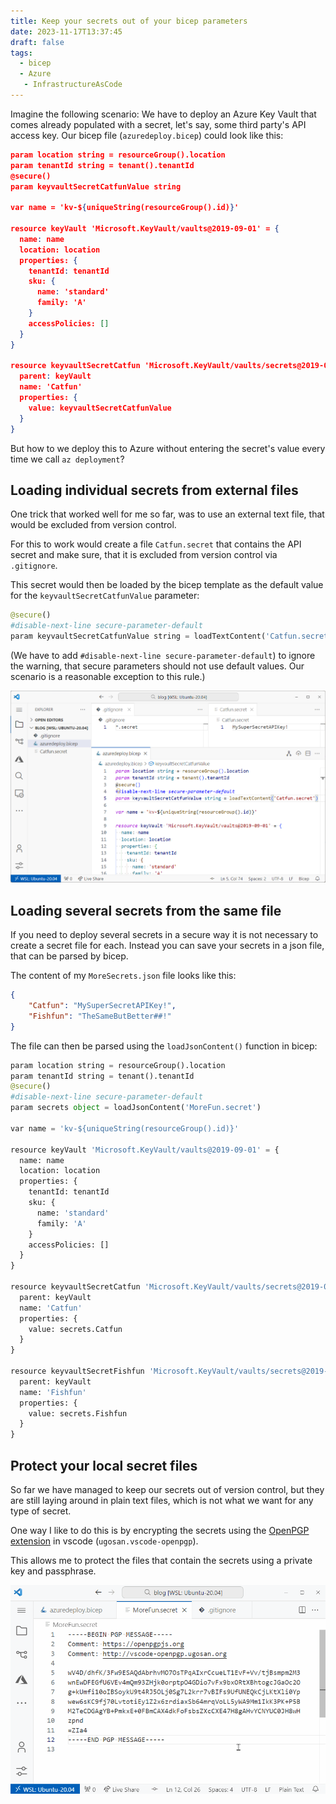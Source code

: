 ```yaml
---
title: Keep your secrets out of your bicep parameters
date: 2023-11-17T13:37:45
draft: false
tags:
  - bicep
  - Azure
   - InfrastructureAsCode
---
```

Imagine the following scenario: We have to deploy an Azure Key Vault that comes already populated with a secret, let's say, some third party's API access key. Our bicep file (`azuredeploy.bicep`) could look like this:

```json
param location string = resourceGroup().location
param tenantId string = tenant().tenantId
@secure()
param keyvaultSecretCatfunValue string

var name = 'kv-${uniqueString(resourceGroup().id)}'

resource keyVault 'Microsoft.KeyVault/vaults@2019-09-01' = {
  name: name
  location: location
  properties: {
    tenantId: tenantId
    sku: {
      name: 'standard'
      family: 'A'
    }
    accessPolicies: []
  }
}

resource keyvaultSecretCatfun 'Microsoft.KeyVault/vaults/secrets@2019-09-01' = {
  parent: keyVault
  name: 'Catfun'
  properties: {
    value: keyvaultSecretCatfunValue
  }
}
```

But how to we deploy this to Azure without entering the secret's value every time we call `az deployment`?

## Loading individual secrets from external files

One trick that worked well for me so far, was to use an external text file, that would be excluded from version control.

For this to work would create a file `Catfun.secret` that contains the API secret and make sure, that it is excluded from version control via `.gitignore`.

This secret would then be loaded by the bicep template as the default value for the  `keyvaultSecretCatfunValue` parameter: 

```python
@secure()
#disable-next-line secure-parameter-default
param keyvaultSecretCatfunValue string = loadTextContent('Catfun.secret')
```

(We have to add `#disable-next-line secure-parameter-default`) to ignore the warning, that secure parameters should not use default values. Our scenario is a reasonable exception to this rule.)

![Screenshot of vscode showing a gitignore file and the code from the code listing above](/static/vscode-secrets-file.png)

## Loading several secrets from the same file

If you need to deploy several secrets in a secure way it is not necessary to create a secret file for each. Instead you can save your secrets in a json file, that can be parsed by bicep.

The content of my `MoreSecrets.json`  file looks like this:

```json
{
    "Catfun": "MySuperSecretAPIKey!",
    "Fishfun": "TheSameButBetter##!"
}
```

The file can then be parsed using the `loadJsonContent()` function in bicep:

```python
param location string = resourceGroup().location
param tenantId string = tenant().tenantId
@secure()
#disable-next-line secure-parameter-default
param secrets object = loadJsonContent('MoreFun.secret')

var name = 'kv-${uniqueString(resourceGroup().id)}'

resource keyVault 'Microsoft.KeyVault/vaults@2019-09-01' = {
  name: name
  location: location
  properties: {
    tenantId: tenantId
    sku: {
      name: 'standard'
      family: 'A'
    }
    accessPolicies: []
  }
}

resource keyvaultSecretCatfun 'Microsoft.KeyVault/vaults/secrets@2019-09-01' = {
  parent: keyVault
  name: 'Catfun'
  properties: {
    value: secrets.Catfun
  }
}

resource keyvaultSecretFishfun 'Microsoft.KeyVault/vaults/secrets@2019-09-01' = {
  parent: keyVault
  name: 'Fishfun'
  properties: {
    value: secrets.Fishfun
  }
}
```

## Protect your local secret files

So far we have managed to keep our secrets out of version control, but they are still laying around in plain text files, which is not what we want for any type of secret.

One way I like to do this is by encrypting the secrets using the [OpenPGP extension](https://marketplace.visualstudio.com/items?itemName=ugosan.vscode-openpgp) in vscode (`ugosan.vscode-openpgp`). 

This allows me to protect the files that contain the secrets using a private key and passphrase.

![An animation showing how a encrypted file is decrypted with a passphras](/static/secrets-gpg-animation.gif)